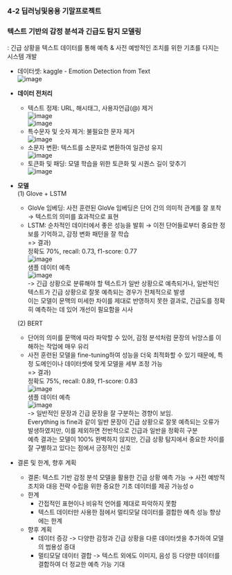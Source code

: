 ### 4-2 딥러닝및응용 기말프로젝트

### 텍스트 기반의 감정 분석과 긴급도 탐지 모델링 <br>
: 긴급 상황을 텍스트 데이터를 통해 예측 & 사전 예방적인 조치를 위한 기초를 다지는 시스템 개발
- 데이터셋: kaggle - Emotion Detection from Text<br>
![image](https://github.com/user-attachments/assets/6b4a62e8-a3ed-4df2-ae32-d8412b05bfc5)

- **데이터 전처리**
  - 텍스트 정제: URL, 해시태그, 사용자언급(@) 제거<br>
    ![image](https://github.com/user-attachments/assets/3211a2c8-242f-47a8-a538-86d6beb0a042) <br>
    ![image](https://github.com/user-attachments/assets/62332219-0942-4f1b-bc47-67dac0987fdc) <br>
  - 특수문자 및 숫자 제거: 불필요한 문자 제거<br>
    ![image](https://github.com/user-attachments/assets/1b7de5ef-0287-4d29-a48e-59b4114e5de3)<br>
  - 소문자 변환: 텍스트를 소문자로 변환하여 일관성 유지<br>
    ![image](https://github.com/user-attachments/assets/fe09c845-5e62-440a-8082-8b95b47d7f45)<br>
  - 토큰화 및 패딩: 모델 학습을 위한 토큰화 및 시퀀스 길이 맞추기<br>
    ![image](https://github.com/user-attachments/assets/d73d163d-e350-4cd6-9971-043bcb606215)<br>

- **모델**<br>
  (1) Glove + LSTM
    - GloVe 임베딩: 사전 훈련된 GloVe 임베딩은 단어 간의 의미적 관계를 잘 포착 → 텍스트의 의미를 효과적으로 표현
    - LSTM: 순차적인 데이터에서 좋은 성능을 발휘 → 이전 단어들로부터 중요한 정보를 기억하고, 감정 변화 패턴을 잘 학습<br>
  => 결과)<br>
    정확도 70%, recall: 0.73, f1-score: 0.77<br>
    ![image](https://github.com/user-attachments/assets/a9480d37-6912-4cbd-9690-d1810e6d5757)<br>
    샘플 데이터 예측<br>
    ![image](https://github.com/user-attachments/assets/2256fa37-a522-4de4-aff9-5ee92d95092d)<br>
    -> 긴급 상황으로 분류해야 할 텍스트가 일반 상황으로 예측되거나, 일반적인 텍스트가 긴급 상황으로 잘못 예측되는 경우가 전체적으로 발생<br>
       이는 모델이 문맥의 미세한 차이를 제대로 반영하지 못한 결과로, 긴급도를 정확히 예측하는 데 있어 개선이 필요함을 시사
    
  (2) BERT
    - 단어의 의미를 문맥에 따라 파악할 수 있어, 감정 분석처럼 문장의 뉘앙스를 이해하는 작업에 매우 유리
    - 사전 훈련된 모델을 fine-tuning하여 성능을 더욱 최적화할 수 있기 때문에, 특정 도메인이나 데이터셋에 맞게 모델을 세부 조정 가능<br>
  => 결과)<br>
    정확도 75%, recall: 0.89, f1-score: 0.83<br>
    ![image](https://github.com/user-attachments/assets/26959f24-faea-4651-98d3-1d52e5e3b64f)<br>
    샘플 데이터 예측<br>
    ![image](https://github.com/user-attachments/assets/9853380c-8418-4431-93f7-6647609bba35)<br>
    -> 일반적인 문장과 긴급 문장을 잘 구분하는 경향이 보임.<br>
      Everything is fine과 같이 일반 문장이 긴급 상황으로 잘못 예측되는 오류가 발생하였지만, 이를 제외하면 전반적으로 긴급과 일반을 정확히 구분<br>
      예측 결과는 모델이 100% 완벽하지 않지만, 긴급 상황 탐지에서 중요한 차이를 잘 구별하고 있다는 점에서 긍정적인 신호<br>
    
- 결론 및 한계, 향후 계획
  - 결론: 텍스트 기반 감정 분석 모델을 활용한 긴급 상황 예측 가능 → 사전 예방적 조치와 대응 전략 수립을 위한 중요한 기초 데이터를 제공 가능성 o
  - 한계
    - 간접적인 표현이나 비유적 언어를 제대로 파악하지 못함
    - 텍스트 데이터만 사용한 점에서 멀티모달 데이터를 결합한 예측 성능 향상에는 한계
  - 향후 계획
    - 데이터 증강 -> 다양한 감정과 긴급 상황을 다룬 데이터셋을 추가하여 모델의 범용성 증대
    - 멀티모달 데이터 결합 -> 텍스트 외에도 이미지, 음성 등 다양한 데이터를 결합하여 더 정교한 예측 가능 기대

 
  
